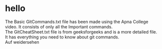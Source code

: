 # hello
The Basic GitCommands.txt file has been made using the Apna College video. It consists of only all the Important commands.
<br>
The GitCheatSheet.txt file is from geeksforgeeks and is a more detailed file. It has everything you need to know about git commands.
<br>
Auf weidersehen
